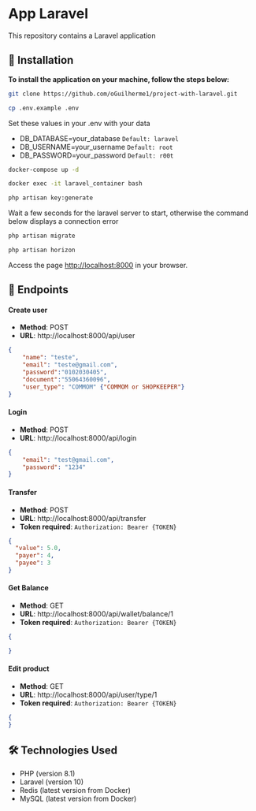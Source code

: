 # App Laravel

This repository contains a Laravel application

## 🚀 Installation

**To install the application on your machine, follow the steps below:**

```bash
git clone https://github.com/oGuilherme1/project-with-laravel.git
```

```bash
cp .env.example .env
```
Set these values ​​in your .env with your data
- DB_DATABASE=your_database `Default: laravel`
- DB_USERNAME=your_username `Default: root`
- DB_PASSWORD=your_password `Default: r00t`

```bash
docker-compose up -d
```

```bash
docker exec -it laravel_container bash
```

```bash
php artisan key:generate
```

Wait a few seconds for the laravel server to start, otherwise the command below displays a connection error
```bash
php artisan migrate
```

```bash
php artisan horizon
```

Access the page [http://localhost:8000](http://localhost:8000) in your browser.

## 📡 Endpoints 

#### Create user

- **Method**: POST
- **URL**: http://localhost:8000/api/user

```json
{
	"name": "teste",
	"email": "teste@gmail.com",
	"password":"0102030405",
	"document":"55064360096",
	"user_type": "COMMOM" {"COMMOM or SHOPKEEPER"}
}
```

#### Login

- **Method**: POST
- **URL**: http://localhost:8000/api/login

```json
{
    "email": "test@gmail.com",
    "password": "1234"
}
```

#### Transfer

- **Method**: POST
- **URL**: http://localhost:8000/api/transfer
- **Token required**: `Authorization: Bearer {TOKEN}`

```json
{
  "value": 5.0,
  "payer": 4,
  "payee": 3
}
```


#### Get Balance 

- **Method**: GET
- **URL**: http://localhost:8000/api/wallet/balance/1
- **Token required**: `Authorization: Bearer {TOKEN}`

```json
{

}
```

#### Edit product

- **Method**: GET
- **URL**: http://localhost:8000/api/user/type/1
- **Token required**: `Authorization: Bearer {TOKEN}`

```json
{
}
```

## 🛠️ Technologies Used

- PHP (version 8.1)
- Laravel (version 10)
- Redis (latest version from Docker)
- MySQL (latest version from Docker)